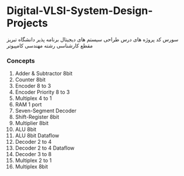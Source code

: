 # Digital-VLSI-System-Design-Projects
سورس کد پروژه های درس طراحی سیستم های دیجیتال برنامه پذیر دانشگاه تبریز مقطع کارشناسی رشته مهندسی کامپیوتر
### Concepts

1. Adder & Subtractor 8bit
2. Counter 8bit
3. Encoder 8 to 3
4. Encoder Priority 8 to 3
5. Multiplex 4 to 1
6. RAM 1 port
7. Seven-Segment Decoder
8. Shift-Register 8bit
9. Multiplier 8bit
10. ALU 8bit
11. ALU 8bit Dataflow
12. Decoder 2 to 4
13. Decoder 2 to 4 Dataflow
14. Decoder 3 to 8
15. Multiplex 2 to 1
16. Multiplex 8bit
